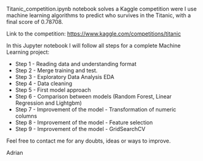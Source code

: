 Titanic_competition.ipynb notebook solves a Kaggle competition were I use machine learning algorithms to predict who survives in the Titanic, with a final score of 0.78708.

Link to the competition: https://www.kaggle.com/competitions/titanic

In this Jupyter notebook I will follow all steps for a complete Machine Learning project:
  - Step 1 - Reading data and understanding format
  - Step 2 - Merge training and test.
  - Step 3 - Exploratory Data Analysis EDA
  - Step 4 - Data cleaning
  - Step 5 - First model approach
  - Step 6 - Comparison between models (Random Forest, Linear Regression and Lightgbm)
  - Step 7 - Improvement of the model - Transformation of numeric columns
  - Step 8 - Improvement of the model - Feature selection
  - Step 9 - Improvement of the model - GridSearchCV

Feel free to contact me for any doubts, ideas or ways to improve.

Adrian
